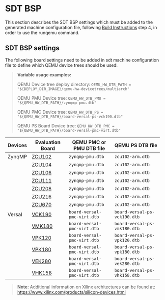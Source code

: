 # SDT BSP

This section describes the SDT BSP settings which must be added to the generated
machine configuration file, following [Build Instructions](README.md) step 4, in
order to use the runqemu command.

## SDT BSP settings

The following board settings need to be added in sdt machine configuration file
to define which QEMU device trees should be used.

> **Variable usage examples:**
>
> QEMU Device tree deploy directory: `QEMU_HW_DTB_PATH = "${DEPLOY_DIR_IMAGE}/qemu-hw-devicetrees/multiarch"`
> 
> QEMU PMU Device tree: `QEMU_HW_DTB_PMU = "${QEMU_HW_DTB_PATH}/zynqmp-pmu.dtb"`
> 
> QEMU PMC Device tree: `QEMU_HW_DTB_PS = "${QEMU_HW_DTB_PATH}/board-versal-ps-vck190.dtb"`
>
> QEMU PS Board Device tree: `QEMU_HW_DTB_PMC = "${QEMU_HW_DTB_PATH}/board-versal-pmc-virt.dtb"`

| Devices    | Evaluation Board                                                              |   QEMU PMC or PMU DTB file  |        QEMU PS DTB file       |
|------------|-------------------------------------------------------------------------------|-----------------------------|-------------------------------|
| ZynqMP     | [ZCU102](https://www.xilinx.com/products/boards-and-kits/ek-u1-zcu102-g.html) | `zynqmp-pmu.dtb`            | `zcu102-arm.dtb`              |
|            | [ZCU104](https://www.xilinx.com/products/boards-and-kits/zcu104.html)         | `zynqmp-pmu.dtb`            | `zcu102-arm.dtb`              |
|            | [ZCU106](https://www.xilinx.com/products/boards-and-kits/zcu106.html)         | `zynqmp-pmu.dtb`            | `zcu102-arm.dtb`              |
|            | [ZCU111](https://www.xilinx.com/products/boards-and-kits/zcu111.html)         | `zynqmp-pmu.dtb`            | `zcu102-arm.dtb`              |
|            | [ZCU208](https://www.xilinx.com/products/boards-and-kits/zcu208.html)         | `zynqmp-pmu.dtb`            | `zcu102-arm.dtb`              |
|            | [ZCU216](https://www.xilinx.com/products/boards-and-kits/zcu216.html)         | `zynqmp-pmu.dtb`            | `zcu102-arm.dtb`              |
|            | [ZCU670](https://www.xilinx.com/products/boards-and-kits/zcu670.html)         | `zynqmp-pmu.dtb`            | `zcu102-arm.dtb`              |
| Versal     | [VCK190](https://www.xilinx.com/products/boards-and-kits/vck190.html)         | `board-versal-pmc-virt.dtb` | `board-versal-ps-vck190.dtb`  |
|            | [VMK180](https://www.xilinx.com/products/boards-and-kits/vmk180.html)         | `board-versal-pmc-virt.dtb` | `board-versal-ps-vmk180.dtb`  |
|            | [VPK120](https://www.xilinx.com/products/boards-and-kits/vpk120.html)         | `board-versal-pmc-virt.dtb` | `board-versal-ps-vpk120.dtb`  |
|            | [VPK180](https://www.xilinx.com/products/boards-and-kits/vpk180.html)         | `board-versal-pmc-virt.dtb` | `board-versal-ps-vpk180.dtb`  |
|            | [VEK280](https://www.xilinx.com/products/boards-and-kits/vek280.html)         | `board-versal-pmc-virt.dtb` | `board-versal-ps-vek280.dtb`  |
|            | [VHK158](https://www.xilinx.com/products/boards-and-kits/vhk158.html)         | `board-versal-pmc-virt.dtb` | `board-versal-ps-vhk158.dtb`  |

> **Note:** Additional information on Xilinx architectures can be found at:
	https://www.xilinx.com/products/silicon-devices.html
